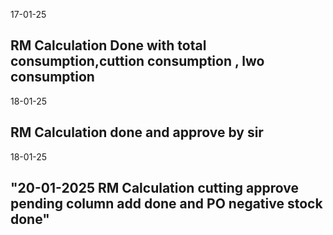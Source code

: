 <p>17-01-25</p>
<h2>RM Calculation Done with total consumption,cuttion consumption , lwo consumption</h2>

<p>18-01-25</p>
<h2>RM Calculation done and approve by sir</h2>

<p>18-01-25</p>
<h2>"20-01-2025 RM Calculation cutting approve pending column 
add done and PO negative stock done"</h2>
